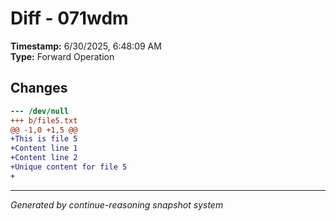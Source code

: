 # Diff - 071wdm

**Timestamp:** 6/30/2025, 6:48:09 AM  
**Type:** Forward Operation

## Changes

```diff
--- /dev/null
+++ b/file5.txt
@@ -1,0 +1,5 @@
+This is file 5
+Content line 1
+Content line 2
+Unique content for file 5
+
```

---
*Generated by continue-reasoning snapshot system*
